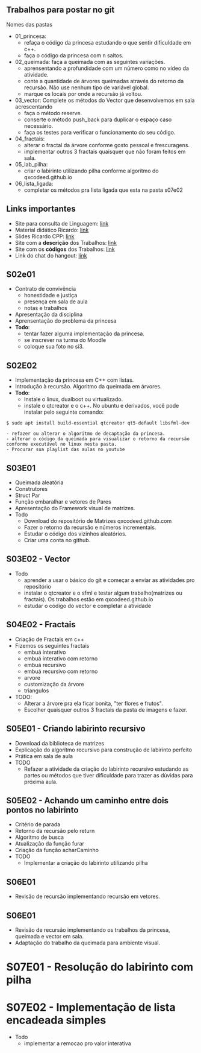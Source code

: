 ## Trabalhos para postar no git
Nomes das pastas
- 01_princesa: 
    - refaça o código da princesa estudando o que sentir dificuldade em c++.
    - faça o código da princesa com n saltos.
- 02_queimada: faça a queimada com as seguintes variações.
    - aprensentando a profundidade com um número como no vídeo da atividade.
    - conte a quantidade de árvores queimadas através do retorno da recursão. Não use nenhum tipo de variável global.
    - marque os locais por onde a recursão já voltou.
- 03_vector: Complete os métodos do Vector que desenvolvemos em sala acrescentando 
    - faça o método reserve.
    - conserte o método push_back para duplicar o espaço caso necessário.
    - faça os testes para verificar o funcionamento do seu código.
- 04_fractais:
    - alterar o fractal da árvore conforme gosto pessoal e frescuragens.
    - implementar outros 3 fractais quaisquer que não foram feitos em sala.
- 05_lab_pilha:
    - criar o labirinto utilizando pilha conforme algoritmo do qxcodeed.github.io
- 06_lista_ligada:
    - completar os métodos pra lista ligada que esta na pasta s07e02

## Links importantes
- Site para consulta de Linguagem: [link](https://learncpp.com)
- Material didático Ricardo: [link](https://github.com/qxcodeed/material_didatico)
- Slides Ricardo CPP: [link](https://github.com/qxcodeed/material_didatico/raw/master/MINICURSO_C%2B%2B.pdf)
- Site com a **descrição** dos Trabalhos: [link](https://qxcodeed.github.io)
- Site com os **códigos** dos Trabalhos: [link](https://github.com/qxcodeed)
- Link do chat do hangout: [link](https://hangouts.google.com/group/sqJUUKHpl31cyYgl1)

## S02e01
- Contrato de convivência
    - honestidade e justiça
    - presença em sala de aula
    - notas e trabalhos
- Apresentação da disciplina
- Aprensentação do problema da princesa
- **Todo**:
    - tentar fazer alguma implementação da princesa.
    - se inscrever na turma do Moodle
    - coloque sua foto no si3.

## S02E02
- Implementação da princesa em C++ com listas.
- Introdução à recursão. Algoritmo da queimada em árvores.
- **Todo**:
    - Instale o linux, dualboot ou virtualizado.
    - instale o qtcreator e o c++. No ubuntu e derivados, você pode instalar pelo seguinte comando:

```
$ sudo apt install build-essential qtcreator qt5-default libsfml-dev    
``` 
    - refazer ou alterar o algoritmo de decaptação da princesa. 
    - alterar o código da queimada para visualizar o retorno da recursão conforme executável no linux nesta pasta.
    - Procurar sua playlist das aulas no youtube

## S03E01
- Queimada aleatória
- Construtores
- Struct Par
- Função embaralhar e vetores de Pares
- Apresentação do Framework visual de matrizes.
- Todo
    - Download do repositório de Matrizes qxcodeed.github.com
    - Fazer o retorno da recursão e números incrementais.
    - Estudar o código dos vizinhos aleatórios.
    - Criar uma conta no github.

## S03E02 - Vector

- Todo
    - aprender a usar o básico do git e começar a enviar as atividades pro repositório
    - instalar o qtcreator e o sfml e testar algum trabalho(matrizes ou fractais). Os trabalhos estão em qxcodeed.github.io
    - estudar o código do vector e completar a atividade

## S04E02 - Fractais

- Criação de Fractais em c++
- Fizemos os seguintes fractais
    - embuá interativo
    - embuá interativo com retorno
    - embuá recursivo
    - embuá recursivo com retorno
    - arvore
    - customização da árvore
    - triangulos
- TODO:
    - Alterar a árvore pra ela ficar bonita, "ter flores e frutos".
    - Escolher quaisquer outros 3 fractais da pasta de imagens e fazer.

## S05E01 - Criando labirinto recursivo

- Download da biblioteca de matrizes
- Explicação do algoritmo recursivo para construção de labirinto perfeito
- Prática em sala de aula
- TODO
    - Refazer a atividade da criação do labirinto recursivo estudando as partes
ou métodos que tiver dificuldade para trazer as dúvidas para próxima aula.

## S05E02 - Achando um caminho entre dois pontos no labirinto

- Critério de parada
- Retorno da recursão pelo return
- Algoritmo de busca
- Atualização da função furar
- Criação da função acharCaminho
- TODO
    - Implementar a criação do labirinto utilizando pilha

## S06E01

- Revisão de recursão implementando recursão em vetores.

## S06E01

- Revisão de recursão implementando os trabalhos da princesa, queimada e vector em sala.
- Adaptação do trabalho da queimada para ambiente visual.


# S07E01 - Resolução do labirinto com pilha

# S07E02 - Implementação de lista encadeada simples
- Todo
    - implementar a remocao pro valor interativa
























